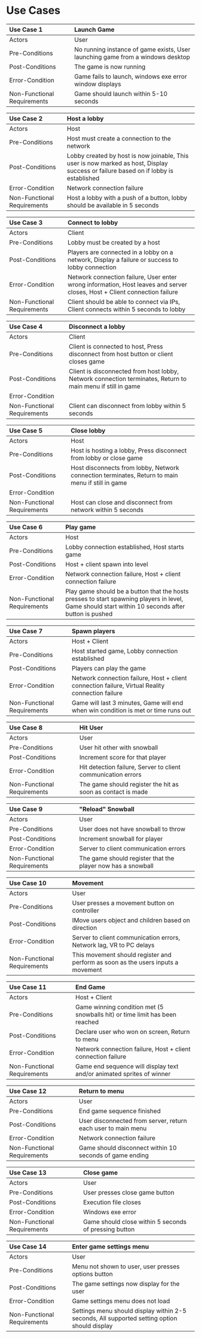 # Use Cases

| Use Case 1                  | Launch Game  |
|:----------------------------|:------------|
| Actors                      | User        |
| Pre-Conditions              | No running instance of game exists, User launching game from a windows desktop|
| Post-Conditions             | The game is now running |
| Error-Condition             | Game fails to launch, windows exe error window displays |
| Non-Functional Requirements | Game should launch within 5-10 seconds |

| Use Case 2                  | Host a lobby|
|:----------------------------|:------------|
| Actors                      | Host        |
| Pre-Conditions              | Host must create a connection to the network|
| Post-Conditions             | Lobby created by host is now joinable, This user is now marked as host, Display success or failure based on if lobby is established |
| Error-Condition             | Network connection failure |
| Non-Functional Requirements | Host a lobby with a push of a button, lobby should be available in 5 seconds |

| Use Case 3                 | Connect to lobby|
|:----------------------------|:------------|
| Actors                      | Client        |
| Pre-Conditions              | Lobby must be created by a host|
| Post-Conditions             | Players are connected in a lobby on a network, Display a failure or success to lobby connection|
| Error-Condition             | Network connection failure, User enter wrong information, Host leaves and server closes, Host + Client connection failure |
| Non-Functional Requirements | Client should be able to connect via IPs, Client connects within 5 seconds to lobby |

| Use Case 4                 | Disconnect a lobby|
|:----------------------------|:------------|
| Actors                      | Client       |
| Pre-Conditions              | Client is connected to host, Press disconnect from host button or client closes game|
| Post-Conditions             | Client is disconnected from host lobby, Network connection terminates, Return to main menu if still in game |
| Error-Condition             |  |
| Non-Functional Requirements | Client can disconnect from lobby within 5 seconds|

| Use Case 5                 | Close lobby|
|:----------------------------|:------------|
| Actors                      | Host       |
| Pre-Conditions              | Host is hosting a lobby, Press disconnect from lobby or close game|
| Post-Conditions             | Host disconnects from lobby, Network connection terminates, Return to main menu if still in game|
| Error-Condition             |  |
| Non-Functional Requirements | Host can close and disconnect from network within 5 seconds|

| Use Case 6                | Play game|
|:----------------------------|:------------|
| Actors                      | Host       |
| Pre-Conditions              | Lobby connection established, Host starts game|
| Post-Conditions             | Host + client spawn into level|
| Error-Condition             |  Network connection failure, Host + client connection failure|
| Non-Functional Requirements | Play game should be a button that the hosts presses to start spawning players in level, Game should start within 10 seconds after button is pushed|

| Use Case 7                 | Spawn players|
|:----------------------------|:------------|
| Actors                      | Host + Client    |
| Pre-Conditions              | Host started game, Lobby connection established|
| Post-Conditions             | Players can play the game|
| Error-Condition             | Network connection failure, Host + client connection failure, Virtual Reality connection failure|
| Non-Functional Requirements | Game will last 3 minutes, Game will end when win condition is met or time runs out|

| Use Case 8                 | Hit User|
|:----------------------------|:------------|
| Actors                      | User   |
| Pre-Conditions              | User hit other with snowball|
| Post-Conditions             | Increment score for that player|
| Error-Condition             | Hit detection failure, Server to client communication errors|
| Non-Functional Requirements | The game should register the hit as soon as contact is made|

| Use Case 9                 | "Reload" Snowball|
|:----------------------------|:------------|
| Actors                      | User   |
| Pre-Conditions              | User does not have snowball to throw|
| Post-Conditions             | Increment snowball for player|
| Error-Condition             | Server to client communication errors|
| Non-Functional Requirements | The game should register that the player now has a snowball|

| Use Case 10                 | Movement|
|:----------------------------|:------------|
| Actors                      | User   |
| Pre-Conditions              | User presses a movement button on controller|
| Post-Conditions             | IMove users object and children based on direction|
| Error-Condition             | Server to client communication errors, Network lag, VR to PC delays|
| Non-Functional Requirements | This movement should register and perform as soon as the users inputs a movement|

| Use Case 11                 | End Game|
|:----------------------------|:------------|
| Actors                      | Host + Client   |
| Pre-Conditions              | Game winning condition met (5 snowballs hit) or time limit has been reached|
| Post-Conditions             | Declare user who won on screen, Return to menu|
| Error-Condition             | Network connection failure, Host + client connection failure|
| Non-Functional Requirements |Game end sequence will display text and/or animated sprites of winner|

| Use Case 12                 | Return to menu|
|:----------------------------|:------------|
| Actors                      | User   |
| Pre-Conditions              | End game sequence finished|
| Post-Conditions             | User disconnected from server, return each user to main menu|
| Error-Condition             | Network connection failure|
| Non-Functional Requirements |Game should disconnect within 10 seconds of game ending|

| Use Case 13                 | Close game|
|:----------------------------|:------------|
| Actors                      | User   |
| Pre-Conditions              | User presses close game button|
| Post-Conditions             | Execution file closes|
| Error-Condition             | Windows exe error|
| Non-Functional Requirements |Game should close within 5 seconds of pressing button|


| Use Case 14                | Enter game settings menu|
|:----------------------------|:------------|
| Actors                      | User   |
| Pre-Conditions              | Menu not shown to user, user presses options button|
| Post-Conditions             | The game settings now display for the user|
| Error-Condition             | Game settings menu does not load|
| Non-Functional Requirements |Settings menu should display within 2-5 seconds, All supported setting option should display|
